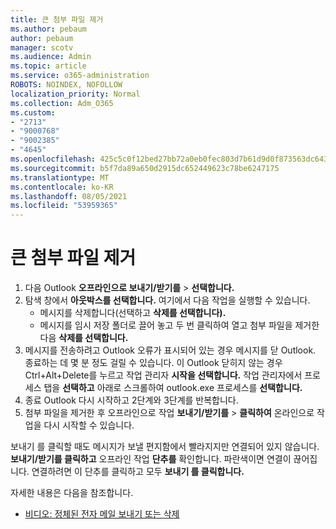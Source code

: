 ```yaml
---
title: 큰 첨부 파일 제거
ms.author: pebaum
author: pebaum
manager: scotv
ms.audience: Admin
ms.topic: article
ms.service: o365-administration
ROBOTS: NOINDEX, NOFOLLOW
localization_priority: Normal
ms.collection: Adm_O365
ms.custom:
- "2713"
- "9000768"
- "9002385"
- "4645"
ms.openlocfilehash: 425c5c0f12bed27bb72a0eb0fec803d7b61d9d0f873563dc6439cbfda9fdd08c
ms.sourcegitcommit: b5f7da89a650d2915dc652449623c78be6247175
ms.translationtype: MT
ms.contentlocale: ko-KR
ms.lasthandoff: 08/05/2021
ms.locfileid: "53959365"
---
```

# <a name="remove-the-large-attachment"></a>큰 첨부 파일 제거

1. 다음 Outlook **오프라인으로 보내기/받기를**  >  **선택합니다.** 
2. 탐색 창에서 **아웃박스를 선택합니다.** 여기에서 다음 작업을 실행할 수 있습니다. 
    - 메시지를 삭제합니다(선택하고 **삭제를 선택합니다).**
    - 메시지를 임시 저장 폴더로 끌어 놓고 두 번 클릭하여 열고 첨부 파일을 제거한 다음 **삭제를 선택합니다.**
3. 메시지를 전송하려고 Outlook 오류가 표시되어 있는 경우 메시지를 닫 Outlook. 종료하는 데 몇 분 정도 걸릴 수 있습니다. 이 Outlook 닫히지 않는 경우 Ctrl+Alt+Delete를 누르고 작업 관리자 **시작을 선택합니다.** 작업 관리자에서 프로세스 탭을 **선택하고** 아래로 스크롤하여 outlook.exe 프로세스를 **선택합니다.**
4. 종료 Outlook 다시 시작하고 2단계와 3단계를 반복합니다. 
5. 첨부 파일을 제거한 후 오프라인으로 작업 **보내기/받기를**  >  **클릭하여** 온라인으로 작업을 다시 시작할 수 있습니다. 

보내기 를 클릭할 때도 메시지가 보낼 편지함에서 빨라지지만 연결되어 있지 않습니다. **보내기/받기를 클릭하고** 오프라인 작업 **단추를** 확인합니다. 파란색이면 연결이 끊어집니다. 연결하려면 이 단추를 클릭하고 모두 **보내기 를 클릭합니다.**
 
 자세한 내용은 다음을 참조합니다.
- [비디오: 정체된 전자 메일 보내기 또는 삭제](https://support.office.com/article/Video-Send-or-delete-an-email-stuck-in-your-outbox-26d5d34a-4e5f-444a-a9e8-44db04a94dec) 